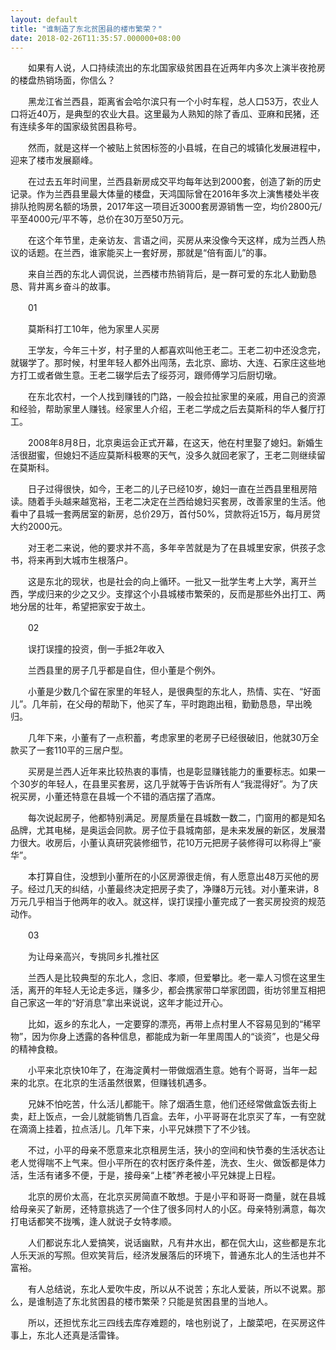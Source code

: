 ```yaml
---
layout: default
title: "谁制造了东北贫困县的楼市繁荣？"
date: 2018-02-26T11:35:57.000000+08:00
---
```


　　如果有人说，人口持续流出的东北国家级贫困县在近两年内多次上演半夜抢房的楼盘热销场面，你信么？


　　黑龙江省兰西县，距离省会哈尔滨只有一个小时车程，总人口53万，农业人口将近40万，是典型的农业大县。这里最为人熟知的除了香瓜、亚麻和民猪，还有连续多年的国家级贫困县称号。


　　然而，就是这样一个被贴上贫困标签的小县城，在自己的城镇化发展进程中，迎来了楼市发展巅峰。


　　在过去五年时间里，兰西县新房成交平均每年达到2000套，创造了新的历史记录。作为兰西县里最大体量的楼盘，天鸿国际曾在2016年多次上演售楼处半夜排队抢购房名额的场景，2017年这一项目近3000套房源销售一空，均价2800元/平至4000元/平不等，总价在30万至50万元。


　　在这个年节里，走亲访友、言语之间，买房从来没像今天这样，成为兰西人热议的话题。在兰西，谁家能买上一套好房，那就是“倍有面儿”的事。


　　来自兰西的东北人调侃说，兰西楼市热销背后，是一群可爱的东北人勤勤恳恳、背井离乡奋斗的故事。


　　01


　　莫斯科打工10年，他为家里人买房


　　王学友，今年三十岁，村子里的人都喜欢叫他王老二。王老二初中还没念完，就辍学了。那时候，村里年轻人都外出闯荡，去北京、廊坊、大连、石家庄这些地方打工或者做生意。王老二辍学后去了绥芬河，跟师傅学习后厨切墩。


　　在东北农村，一个人找到赚钱的门路，一般会拉扯家里的亲戚，用自己的资源和经验，帮助家里人赚钱。经家里人介绍，王老二学成之后去莫斯科的华人餐厅打工。


　　2008年8月8日，北京奥运会正式开幕，在这天，他在村里娶了媳妇。新婚生活很甜蜜，但媳妇不适应莫斯科极寒的天气，没多久就回老家了，王老二则继续留在莫斯科。


　　日子过得很快，如今，王老二的儿子已经10岁，媳妇一直在兰西县里租房陪读。随着手头越来越宽裕，王老二决定在兰西给媳妇买套房，改善家里的生活。他看中了县城一套两居室的新房，总价29万，首付50%，贷款将近15万，每月房贷大约2000元。


　　对王老二来说，他的要求并不高，多年辛苦就是为了在县城里安家，供孩子念书，将来再到大城市生根落户。


　　这是东北的现状，也是社会的向上循环。一批又一批学生考上大学，离开兰西，学成归来的少之又少。支撑这个小县城楼市繁荣的，反而是那些外出打工、两地分居的壮年，希望把家安于故土。


　　02


　　误打误撞的投资，倒一手抵2年收入


　　兰西县里的房子几乎都是自住，但小董是个例外。


　　小董是少数几个留在家里的年轻人，是很典型的东北人，热情、实在、“好面儿”。几年前，在父母的帮助下，他买了车，平时跑跑出租，勤勤恳恳，早出晚归。


　　几年下来，小董有了一点积蓄，考虑家里的老房子已经很破旧，他就30万全款买了一套110平的三居户型。


　　买房是兰西人近年来比较热衷的事情，也是彰显赚钱能力的重要标志。如果一个30岁的年轻人，在县里买套房，这几乎就等于告诉所有人“我混得好”。为了庆祝买房，小董还特意在县城一个不错的酒店摆了酒席。


　　每次说起房子，他都特别满足。房屋质量在县城数一数二，门窗用的都是知名品牌，尤其电梯，是奥运会同款。房子位于县城南部，是未来发展的新区，发展潜力很大。收房后，小董认真研究装修细节，花10万元把房子装修得可以称得上“豪华”。


　　本打算自住，没想到小董所在的小区房源很走俏，有人愿意出48万买他的房子。经过几天的纠结，小董最终决定把房子卖了，净赚8万元钱。对小董来讲，8万元几乎相当于他两年的收入。就这样，误打误撞小董完成了一套买房投资的规范动作。


　　03


　　为让母亲高兴，专挑同乡扎推社区


　　兰西人是比较典型的东北人，念旧、孝顺，但爱攀比。老一辈人习惯在这里生活，离开的年轻人无论走多远，赚多少，都会携家带口举家团圆，街坊邻里互相把自己家这一年的“好消息”拿出来说说，这年才能过开心。


　　比如，返乡的东北人，一定要穿的漂亮，再带上点村里人不容易见到的“稀罕物”，因为你身上透露的各种信息，都能成为新一年里周围人的“谈资”，也是父母的精神食粮。


　　小平来北京快10年了，在海淀黄村一带做烟酒生意。她有个哥哥，当年一起来的北京。在北京的生活虽然很累，但赚钱机遇多。


　　兄妹不怕吃苦，什么活儿都能干。除了烟酒生意，他们还经常做盒饭去街上卖，赶上饭点，一会儿就能销售几百盒。去年，小平哥哥在北京买了车，一有空就在滴滴上挂着，拉点活儿。几年下来，小平兄妹攒下了不少钱。


　　不过，小平的母亲不愿意来北京租房生活，狭小的空间和快节奏的生活状态让老人觉得喘不上气来。但小平所在的农村医疗条件差，洗衣、生火、做饭都是体力活，生活有诸多不便，于是，接母亲“上楼”养老被小平兄妹提上日程。


　　北京的房价太高，在北京买房简直不敢想。于是小平和哥哥一商量，就在县城给母亲买了新房，还特意挑选了一个住了很多同村人的小区。母亲特别满意，每次打电话都笑不拢嘴，逢人就说子女特孝顺。


　　人们都说东北人爱搞笑，说话幽默，凡有井水出，都在侃大山，这些都是东北人乐天派的写照。但欢笑背后，经济发展落后的环境下，普通东北人的生活也并不富裕。


　　有人总结说，东北人爱吹牛皮，所以从不说苦；东北人爱装，所以不说累。那么，是谁制造了东北贫困县的楼市繁荣？只能是贫困县里的当地人。


　　所以，还担忧东北三四线去库存难题的，啥也别说了，上酸菜吧，在买房这件事上，东北人还真是活雷锋。


